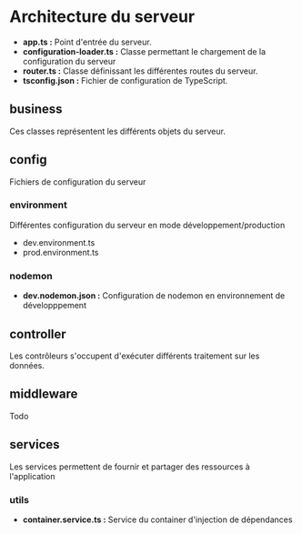 # Architecture du serveur

 * **app.ts :** Point d'entrée du serveur.
 * **configuration-loader.ts :** Classe permettant le chargement de la configuration du serveur
 * **router.ts :** Classe définissant les différentes routes du serveur.
 * **tsconfig.json :** Fichier de configuration de TypeScript.

## business
Ces classes représentent les différents objets du serveur.

## config
Fichiers de configuration du serveur
### environment
Différentes configuration du serveur en mode développement/production
  * dev.environment.ts
  * prod.environment.ts

### nodemon
  * **dev.nodemon.json :** Configuration de nodemon en environnement de développpement

## controller
Les contrôleurs s'occupent d'exécuter différents traitement sur les données.

## middleware
Todo

## services
Les services permettent de fournir et partager des ressources à l'application

### utils
  * **container.service.ts :** Service du container d'injection de dépendances